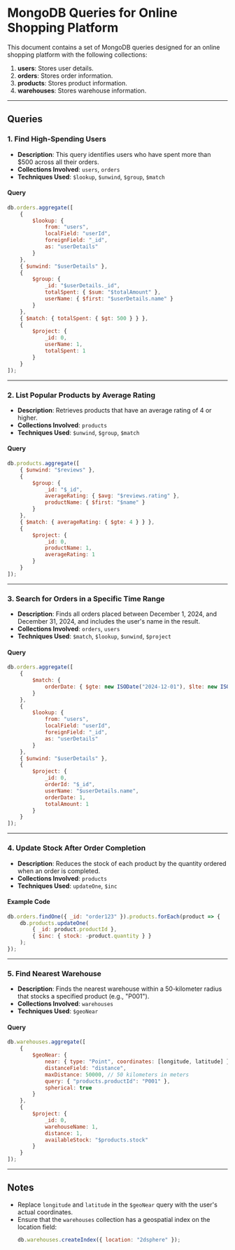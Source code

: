 
# MongoDB Queries for Online Shopping Platform

This document contains a set of MongoDB queries designed for an online shopping platform with the following collections:

1. **users**: Stores user details.
2. **orders**: Stores order information.
3. **products**: Stores product information.
4. **warehouses**: Stores warehouse information.

---

## Queries

### 1. Find High-Spending Users
- **Description**: This query identifies users who have spent more than $500 across all their orders.
- **Collections Involved**: `users`, `orders`
- **Techniques Used**: `$lookup`, `$unwind`, `$group`, `$match`

#### Query
```javascript
db.orders.aggregate([
    {
        $lookup: {
            from: "users",
            localField: "userId",
            foreignField: "_id",
            as: "userDetails"
        }
    },
    { $unwind: "$userDetails" },
    {
        $group: {
            _id: "$userDetails._id",
            totalSpent: { $sum: "$totalAmount" },
            userName: { $first: "$userDetails.name" }
        }
    },
    { $match: { totalSpent: { $gt: 500 } } },
    {
        $project: {
            _id: 0,
            userName: 1,
            totalSpent: 1
        }
    }
]);
```

---

### 2. List Popular Products by Average Rating
- **Description**: Retrieves products that have an average rating of 4 or higher.
- **Collections Involved**: `products`
- **Techniques Used**: `$unwind`, `$group`, `$match`

#### Query
```javascript
db.products.aggregate([
    { $unwind: "$reviews" },
    {
        $group: {
            _id: "$_id",
            averageRating: { $avg: "$reviews.rating" },
            productName: { $first: "$name" }
        }
    },
    { $match: { averageRating: { $gte: 4 } } },
    {
        $project: {
            _id: 0,
            productName: 1,
            averageRating: 1
        }
    }
]);
```

---

### 3. Search for Orders in a Specific Time Range
- **Description**: Finds all orders placed between December 1, 2024, and December 31, 2024, and includes the user's name in the result.
- **Collections Involved**: `orders`, `users`
- **Techniques Used**: `$match`, `$lookup`, `$unwind`, `$project`

#### Query
```javascript
db.orders.aggregate([
    {
        $match: {
            orderDate: { $gte: new ISODate("2024-12-01"), $lte: new ISODate("2024-12-31") }
        }
    },
    {
        $lookup: {
            from: "users",
            localField: "userId",
            foreignField: "_id",
            as: "userDetails"
        }
    },
    { $unwind: "$userDetails" },
    {
        $project: {
            _id: 0,
            orderId: "$_id",
            userName: "$userDetails.name",
            orderDate: 1,
            totalAmount: 1
        }
    }
]);
```

---

### 4. Update Stock After Order Completion
- **Description**: Reduces the stock of each product by the quantity ordered when an order is completed.
- **Collections Involved**: `products`
- **Techniques Used**: `updateOne`, `$inc`

#### Example Code
```javascript
db.orders.findOne({ _id: "order123" }).products.forEach(product => {
    db.products.updateOne(
        { _id: product.productId },
        { $inc: { stock: -product.quantity } }
    );
});
```

---

### 5. Find Nearest Warehouse
- **Description**: Finds the nearest warehouse within a 50-kilometer radius that stocks a specified product (e.g., "P001").
- **Collections Involved**: `warehouses`
- **Techniques Used**: `$geoNear`

#### Query
```javascript
db.warehouses.aggregate([
    {
        $geoNear: {
            near: { type: "Point", coordinates: [longitude, latitude] },
            distanceField: "distance",
            maxDistance: 50000, // 50 kilometers in meters
            query: { "products.productId": "P001" },
            spherical: true
        }
    },
    {
        $project: {
            _id: 0,
            warehouseName: 1,
            distance: 1,
            availableStock: "$products.stock"
        }
    }
]);
```

---

## Notes
- Replace `longitude` and `latitude` in the `$geoNear` query with the user's actual coordinates.
- Ensure that the `warehouses` collection has a geospatial index on the location field:
  ```javascript
  db.warehouses.createIndex({ location: "2dsphere" });
  ```

